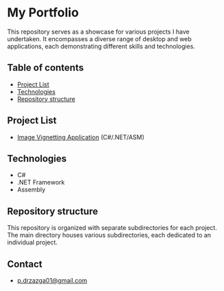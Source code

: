 # My Portfolio
This repository serves as a showcase for various projects I have undertaken. It encompasses a diverse range of desktop and web applications, each demonstrating different skills and technologies.
## Table of contents
* [Project List](#project-list) 
* [Technologies](#technologies)
* [Repository structure](#repository-structure)
## Project List
* [Image Vignetting Application](../VignetteGenerator) (C#/.NET/ASM)
## Technologies
* C#
* .NET Framework
* Assembly
## Repository structure
This repository is organized with separate subdirectories for each project. The main directory houses various subdirectories, each dedicated to an individual project.
## Contact
* p.drzazga01@gmail.com
